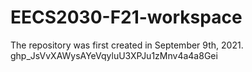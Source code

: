 # EECS2030-F21-workspace
The repository was first created in September 9th, 2021.
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
